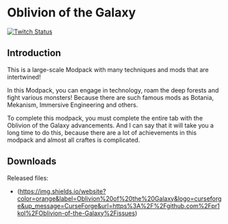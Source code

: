 # Oblivion of the Galaxy

[![Twitch Status](https://img.shields.io/website?color=blueviolet&label=pr1kol&logo=twitch&up_message=Twitch&url=https%3A%2F%2Ftwitch.tv%2Fpr1koltv)](https://twitch.tv/pr1koltv)

## Introduction

This is a large-scale Modpack with many techniques and mods that are intertwined!

In this Modpack, you can engage in technology, roam the deep forests and fight various monsters!
Because there are such famous mods as Botania, Mekanism, Immersive Engineering and others.

To complete this modpack, you must complete the entire tab with the Oblivion of the Galaxy advancements.
And I can say that it will take you a long time to do this, because there are a lot of achievements in this modpack and almost all craftes is complicated.

## Downloads

Released files:

- (https://img.shields.io/website?color=orange&label=Oblivion%20of%20the%20Galaxy&logo=curseforge&up_message=CurseForge&url=https%3A%2F%2Fgithub.com%2Fpr1kol%2FOblivion-of-the-Galaxy%2Fissues)
